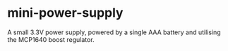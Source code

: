 # mini-power-supply
A small 3.3V power supply, powered by a single AAA battery and utilising the MCP1640 boost regulator.

